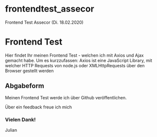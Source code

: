# frontendtest_assecor
Frontend Test Assecor (Di. 18.02.2020)

<h1>Frontend Test</h1>

<p>Hier findet Ihr meinen Frontend Test - welchen ich mit Axios und Ajax gemacht habe. Um es kurzzufassen: Axios ist eine JavaScript Library, mit welcher HTTP Requests von node.js oder XMLHttpRequests über den Browser gestellt werden</p>

<h2>Abgabeform</h2>
<p>Meinen Frontend Test werde ich über Github veröffentlichen.</h1>

<p>Über ein feedback freue ich mich</p>

<h3>Vielen Dank!</h3>
<p>Julian</p>
